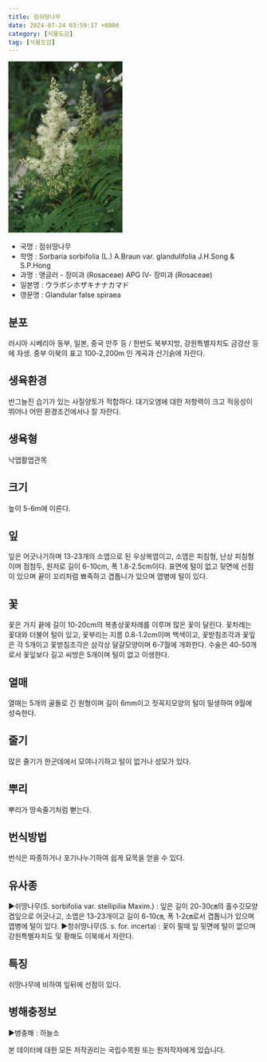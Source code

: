 ```yaml
---
title: 점쉬땅나무
date: 2024-07-24 03:59:17 +0800
category: [식물도감]
tag: [식물도감]
---
```




![점쉬땅나무](/assets/img/fileUpload/plants/basic/Rosaceae/Sorbaria/13236/1_th2.JPG)
- 국명 : 점쉬땅나무
- 학명 : Sorbaria sorbifolia (L.) A.Braun var. glandulifolia J.H.Song & S.P.Hong
- 과명 : 앵글러 - 장미과 (Rosaceae) APG Ⅳ- 장미과 (Rosaceae)
- 일본명 : ウラボシホザキナナカマド
- 영문명 : Glandular false spiraea


## 분포
러시아 시베리아 동부, 일본, 중국 만주 등 / 한반도 북부지방, 강원특별자치도 금강산 등에 자생. 중부 이북의 표고 100-2,200m 인 계곡과 산기슭에 자란다.
## 생육환경
반그늘진 습기가 있는 사질양토가 적합하다. 대기오염에 대한 저항력이 크고 적응성이 뛰어나 어떤 환경조건에서나 잘 자란다.
## 생육형
낙엽활엽관목
## 크기
높이 5-6m에 이른다.
## 잎
잎은 어긋나기하며 13-23개의 소엽으로 된 우상복엽이고, 소엽은 피침형, 난상 피침형이며 점첨두, 원저로 길이 6-10cm, 폭 1.8-2.5cm이다. 표면에 털이 없고 뒷면에 선점이 있으며 끝이 꼬리처럼 뾰족하고 겹톱니가 있으며 엽병에 털이 있다.
## 꽃
꽃은 가지 끝에 길이 10-20cm의 복총상꽃차례를 이루며 많은 꽃이 달린다. 꽃차례는 꽃대와 더불어 털이 있고, 꽃부리는 지름 0.8-1.2cm이며 백색이고, 꽃받침조각과 꽃잎은 각 5개이고 꽃받침조각은 삼각상 달걀모양이며 6-7월에 개화한다. 수술은 40-50개로서 꽃잎보다 길고 씨방은 5개이며 털이 없고 이생한다.
## 열매
열매는 5개의 골돌로 긴 원형이며 길이 6mm이고 젓꼭지모양의 털이 밀생하여 9월에 성숙한다.
## 줄기
많은 줄기가 한군데에서 모여나기하고 털이 없거나 성모가 있다.
## 뿌리
뿌리가 땅속줄기처럼 뻗는다.
## 번식방법
번식은 파종하거나 포기나누기하여 쉽게 묘목을 얻을 수 있다.
## 유사종
▶쉬땅나무(S. sorbifolia var. stellipilia Maxim.) : 잎은 길이 20-30㎝의 홀수깃모양겹잎으로 어긋나고, 소엽은 13-23개이고 길이 6-10㎝, 폭 1-2㎝로서 겹톱니가 있으며 엽병에 털이 있다. 
▶청쉬땅나무(S. s. for. incerta) : 꽃이 필때 잎 뒷면에 털이 없으며 강원특별자치도 및 황해도 이북에서 자란다.
## 특징
쉬땅나무에 비하여 잎뒤에 선점이 있다.
## 병해충정보
▶병충해 : 하늘소






본 데이터에 대한 모든 저작권리는 국립수목원 또는 원저작자에게 있습니다.
